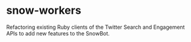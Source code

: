 # snow-workers
Refactoring existing Ruby clients of the Twitter Search and Engagement APIs to add new features to the SnowBot.
